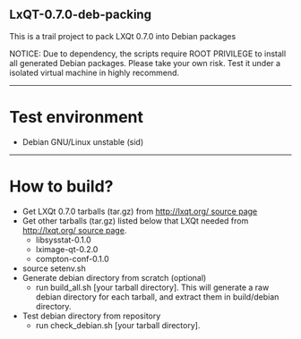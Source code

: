LxQT-0.7.0-deb-packing
---
This is a trail project to pack LXQt 0.7.0 into Debian packages

NOTICE: Due to dependency, the scripts require ROOT PRIVILEGE to install all generated Debian packages. Please take your own risk. Test it under a isolated virtual machine in highly recommend.

---
# Test environment
* Debian GNU/Linux unstable (sid)

---
# How to build?
* Get LXQt 0.7.0 tarballs (tar.gz) from [http://lxqt.org/ source page](http://lxqt.org/downloads/lxqt/0.7.0/)
* Get other tarballs (tar.gz) listed below that LXQt needed from [http://lxqt.org/ source page](http://lxqt.org/downloads/).
  * libsysstat-0.1.0
  * lximage-qt-0.2.0
  * compton-conf-0.1.0
* source setenv.sh
* Generate debian directory from scratch (optional)
  * run build_all.sh [your tarball directory]. This will generate a raw debian directory for each tarball, and extract them in build/debian directory.
* Test debian directory from repository
  * run check_debian.sh [your tarball directory].
